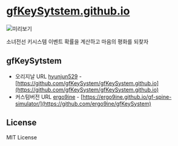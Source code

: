 # [gfKeySytstem.github.io](https://ergo9ine.github.io/gfKeySystem/)

![미리보기](https://github.com/ergo9ine/gf-spine-simulator/blob/master/images/preview.png)

소녀전선 키시스템 이벤트 확률을 계산하고 마음의 평화를 되찾자

## gfKeySytstem

 * 오리지날 URL [hyunjun529](https://github.com/hyunjun529) - [https://github.com/gfKeySystem/gfKeySystem.github.io](https://github.com/gfKeySystem/gfKeySystem.github.io)
 * 커스텀버전  URL [ergo9ine](https://github.com/ergo9ine) - [https://ergo9ine.github.io/gf-spine-simulator/](https://github.com/ergo9ine/gfKeySystem)


## License

MIT License